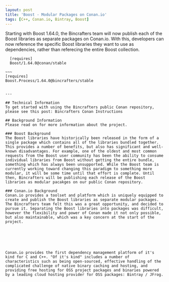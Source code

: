 ```yaml
---
layout: post
title: 'Boost - Modular Packages on Conan.io'
tags: [C++, Conan.io, Bintray, Boost]
---
```


Starting with Boost 1.64.0, the Bincrafters team will now publish each of the Boost libraries as separate packages on Conan.io. With this, developers can now reference the specific Boost libraries they want to use as dependencies, rather than referecing the entire Boost collection. 

  ~~~
    [requires]
    Boost/1.64.0@conan/stable
  ~~~  

    ~~~
    [requires]
    Boost.Process/1.64.0@bincrafters/stable
  ~~~
 
---

## Technical Information
To get started with using the Bincrafters public Conan repository, please see this post: Bincrafters Conan Instructions

## Background Information
Please read on for more information about the project. 

### Boost Background
The Boost libraries have historically been released in the form of a single package which contains all of the libraries bundled together.  This provides a number of benefits, but also has significant and well-known disadvantages. For example, one of the oldest and most common requests from the Boost user community has been the ability to consume individual libraries from Boost without getting the entire bundle, something which has always been unsupported. While the Boost team is currently working toward changing this paradigm to something more modular, it will be some time until that effort is complete. Until then, Bincrafters will be publishing each release of the Boost libraries as modular pacakges on our public Conan repository.

### Conan.io Background
Conan.io provides a toolset and platform which is uniquely equipped to create and publish the Boost libraries as separate modular packages. The Bincrafters team felt this was a great opportunity, and decided to pursue it. Separating the Boost libraries into packages was difficult, however the flexibility and power of Conan made it not only possible, but also maintainable, which was a key concern at the start of the project. 






Conan.io provides the first dependency management platform of it's kind for C and C++. "Of it's kind" includes a number of characteristics such as being open-sourced, effective handling of the complicated challenge of native binary caching and hosting, and providing free hosting for OSS project packages and binaries powered by a leading cloud hosting provider for OSS packages: Bintray / JFrog. 


